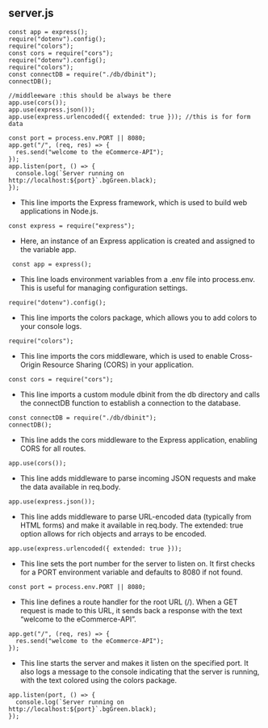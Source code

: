 ## server.js

```const express = require("express");
const app = express();
require("dotenv").config();
require("colors");
const cors = require("cors");
require("dotenv").config();
require("colors");
const connectDB = require("./db/dbinit");
connectDB();

//middleeware :this should be always be there
app.use(cors());
app.use(express.json());
app.use(express.urlencoded({ extended: true })); //this is for form data

const port = process.env.PORT || 8080;
app.get("/", (req, res) => {
  res.send("welcome to the eCommerce-API");
});
app.listen(port, () => {
  console.log(`Server running on http://localhost:${port}`.bgGreen.black);
});
```

- This line imports the Express framework, which is used to build web applications in Node.js.

```
const express = require("express");
```

- Here, an instance of an Express application is created and assigned to the variable app.

```
 const app = express();
```

- This line loads environment variables from a .env file into process.env. This is useful for managing configuration settings.

```
require("dotenv").config();
```

- This line imports the colors package, which allows you to add colors to your console logs.

```
require("colors");
```

- This line imports the cors middleware, which is used to enable Cross-Origin Resource Sharing (CORS) in your application.

```
const cors = require("cors");
```

- This line imports a custom module dbinit from the db directory and calls the connectDB function to establish a connection to the database.

```
const connectDB = require("./db/dbinit");
connectDB();
```

- This line adds the cors middleware to the Express application, enabling CORS for all routes.

```
app.use(cors());
```

- This line adds middleware to parse incoming JSON requests and make the data available in req.body.

```
app.use(express.json());
```

- This line adds middleware to parse URL-encoded data (typically from HTML forms) and make it available in req.body. The extended: true option allows for rich objects and arrays to be encoded.

```
app.use(express.urlencoded({ extended: true }));
```

- This line sets the port number for the server to listen on. It first checks for a PORT environment variable and defaults to 8080 if not found.

```
const port = process.env.PORT || 8080;
```

- This line defines a route handler for the root URL (/). When a GET request is made to this URL, it sends back a response with the text “welcome to the eCommerce-API”.

```
app.get("/", (req, res) => {
  res.send("welcome to the eCommerce-API");
});
```

- This line starts the server and makes it listen on the specified port. It also logs a message to the console indicating that the server is running, with the text colored using the colors package.

```
app.listen(port, () => {
  console.log(`Server running on http://localhost:${port}`.bgGreen.black);
});
```
